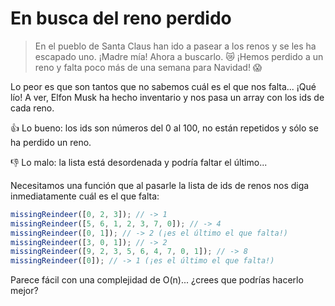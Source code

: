 # En busca del reno perdido

> En el pueblo de Santa Claus han ido a pasear a los renos y se les ha escapado uno. ¡Madre mía! Ahora a buscarlo. 😿
¡Hemos perdido a un reno y falta poco más de una semana para Navidad! 😱

Lo peor es que son tantos que no sabemos cuál es el que nos falta... ¡Qué lío! A ver, Elfon Musk ha hecho inventario y nos pasa un array con los ids de cada reno.

👍 Lo bueno: los ids son números del 0 al 100, no están repetidos y sólo se ha perdido un reno.

👎 Lo malo: la lista está desordenada y podría faltar el último...

Necesitamos una función que al pasarle la lista de ids de renos nos diga inmediatamente cuál es el que falta:

```js
missingReindeer([0, 2, 3]); // -> 1
missingReindeer([5, 6, 1, 2, 3, 7, 0]); // -> 4
missingReindeer([0, 1]); // -> 2 (¡es el último el que falta!)
missingReindeer([3, 0, 1]); // -> 2
missingReindeer([9, 2, 3, 5, 6, 4, 7, 0, 1]); // -> 8
missingReindeer([0]); // -> 1 (¡es el último el que falta!)
```

Parece fácil con una complejidad de O(n)... ¿crees que podrías hacerlo mejor?